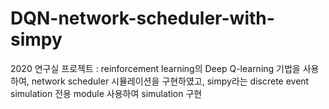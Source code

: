 # DQN-network-scheduler-with-simpy
 2020 연구실 프로젝트 : reinforcement learning의 Deep Q-learning 기법을 사용하여, network scheduler 시뮬레이션을 구현하였고, simpy라는 discrete event simulation 전용 module 사용하여 simulation 구현
